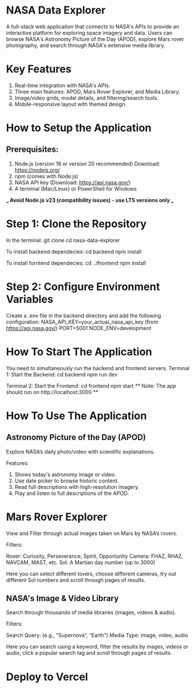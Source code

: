 # NASA Data Explorer

A full-stack web application that connects to NASA's APIs to provide an interactive platform for exploring space imagery and data. Users can browse NASA's Astronomy Picture of the Day (APOD), explore Mars rover photography, and search through NASA's extensive media library.

# Key Features

1. Real-time integration with NASA's APIs.
2. Three main features: APOD, Mars Rover Explorer, and Media Library.
3. Image/video grids, modal details, and filtering/search tools.
4. Mobile-responsive layout with themed design.

# How to Setup the Application

## Prerequisites:

1. Node.js (version 18 or version 20 recommended) Download: https://nodejs.org/
2. npm (comes with Node.js)
3. NASA API key (Download: https://api.nasa.gov/)
4. A terminal (Mac/Linux) or PowerShell for Windows

**_ Avoid Node.js v23 (compatibility issues) - use LTS versions only _**

# Step 1: Clone the Repository

In the terminal: git clone <your repository-url>
cd nasa-data-explorer

To install backend dependecies: cd backend
npm install

To install forntend dependecies: cd ../frontend
npm install

# Step 2: Configure Environment Variables

Create a .env file in the backend directory and add the following configuration:
NASA_API_KEY=your_actual_nasa_api_key (from https://api.nasa.gov/)
PORT=5001
NODE_ENV=development

# How To Start The Application

You need to simultaneously run the backend and frontend servers.
Terminal 1: Start the Backend:
cd backend
npm run dev

Terminal 2: Start the Frontend:
cd frontend
npm start
** Note: The app should run on http://localhost:3000 **

# How To Use The Application

## Astronomy Picture of the Day (APOD)

Explore NASA’s daily photo/video with scientific explanations.

Features:

1. Shows today's astronomy image or video.
2. Use date picker to browse historic content.
3. Read full descriptions with high-resolution imagery.
4. Play and listen to full descriptions of the APOD.

# Mars Rover Explorer

View and Filter through actual images taken on Mars by NASA’s rovers.

Filters:

Rover: Curiosity, Perseverance, Spirit, Opportunity
Camera: FHAZ, RHAZ, NAVCAM, MAST, etc.
Sol: A Martian day number (up to 3000)

Here you can select different tovers, choose different cameras, try out different Sol numbers and scroll through pages of results.

## NASA's Image & Video Library

Search through thousands of media libraries (images, videos & audio).

Filters:

Search Query: (e.g., “Supernova”, “Earth”)
Media Type: image, video, audio

Here you can search using a keyword, filter the results by mages, videos or audio, click a popular search tag and scroll through pages of results.

# Deploy to Vercel
